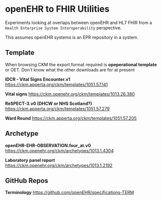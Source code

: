 # openEHR to FHIR Utilities

Experiments looking at overlaps between openEHR and HL7 FHIR from a `Health Enterprise System Interoperability` perspective.

This assumes openEHR systems is an EPR repository in a system.

## Template 

When browsing CKM the export format required is **opeperational template** or OET.
Don't know what the other downloads are for at present

**IDCR - Vital Signs Encounter.v1** https://ckm.apperta.org/ckm/templates/1051.57.141

**Vital signs** https://ckm.openehr.org/ckm/templates/1013.26.380

**ReSPECT-3.v0 (DHCW or NHS Scotland?)** https://ckm.apperta.org/ckm/templates/1051.57.279

**Ward Round** https://ckm.apperta.org/ckm/templates/1051.57.205

## Archetype

**openEHR-EHR-OBSERVATION.four_at.v0** https://ckm.openehr.org/ckm/archetypes/1013.1.4304

**Laboratory panel report** https://ckm.openehr.org/ckm/archetypes/1013.1.2192

## GitHub Repos

**Terminology** https://github.com/openEHR/specifications-TERM
